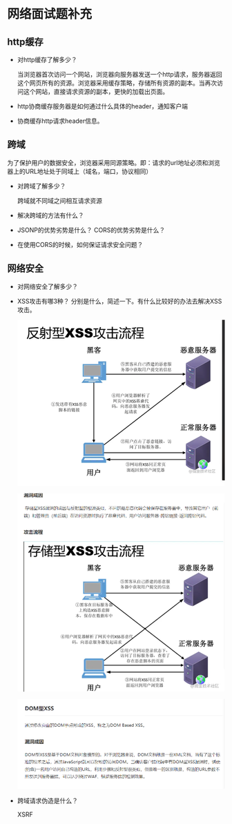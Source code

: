 # 网络面试题补充

## http缓存

- 对http缓存了解多少？

  当浏览器首次访问一个网站，浏览器向服务器发送一个http请求，服务器返回这个网页所有的资源。浏览器采用缓存策略，存储所有资源的副本。当再次访问这个网站，直接请求资源的副本，更快的加载出页面。

- http协商缓存服务器是如何通过什么具体的header，通知客户端

- 协商缓存http请求header信息。

## 跨域

为了保护用户的数据安全，浏览器采用同源策略。即：请求的url地址必须和浏览器上的URL地址处于同域上（域名，端口，协议相同）

- 对跨域了解多少？

  跨域就不同域之间相互请求资源

- 解决跨域的方法有什么？

- JSONP的优势劣势是什么？ CORS的优势劣势是什么？

- 在使用CORS的时候，如何保证请求安全问题？

## 网络安全

- 对网络安全了解多少？

- XSS攻击有哪3种？ 分别是什么，简述一下。有什么比较好的办法去解决XSS攻击。

  ![image-20220124152332866](image-20220124152332866.png)

  ![image-20220124152423983](image-20220124152423983.png)

  ![image-20220124152515299](image-20220124152515299.png)

- 跨域请求伪造是什么？

  XSRF